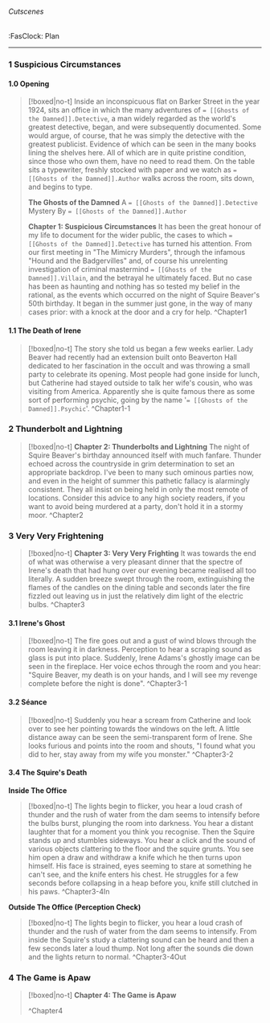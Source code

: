 ###### Cutscenes
<span class="sub2">:FasClock: Plan</span>

---

### 1 Suspicious Circumstances
#### 1.0 Opening
> [!boxed|no-t]
> Inside an inconspicuous flat on Barker Street in the year 1924, sits an office in which the many adventures of `= [[Ghosts of the Damned]].Detective`, a man widely regarded as the world's greatest detective, began, and were subsequently documented. Some would argue, of course, that he was simply the detective with the greatest publicist. Evidence of which can be seen in the many books lining the shelves here. All of which are in quite pristine condition, since those who own them, have no need to read them. On the table sits a typewriter, freshly stocked with paper and we watch as  `= [[Ghosts of the Damned]].Author` walks across the room, sits down, and begins to type.
> 
> **The Ghosts of the Damned**
> A `= [[Ghosts of the Damned]].Detective` Mystery
> By `= [[Ghosts of the Damned]].Author`
> 
> **Chapter 1: Suspicious Circumstances**
> It has been the great honour of my life to document for the wider public, the cases to which `= [[Ghosts of the Damned]].Detective` has turned his attention. From our first meeting in "The Mimicry Murders", through the infamous "Hound and the Badgervilles" and, of course his unrelenting investigation of criminal mastermind `= [[Ghosts of the Damned]].Villain`, and the betrayal he ultimately faced. But no case has been as haunting and nothing has so tested my belief in the rational, as the events which occurred on the night of Squire Beaver's 50th birthday. It began in the summer just gone, in the way of many cases prior: with a knock at the door and a cry for help.
> ^Chapter1

#### 1.1 The Death of Irene
> [!boxed|no-t]
>The story she told us began a few weeks earlier. Lady Beaver had recently had an extension built onto Beaverton Hall dedicated to her fascination in the occult and was throwing a small party to celebrate its opening. Most people had gone inside for lunch, but Catherine had stayed outside to talk her wife's cousin, who was visiting from America. Apparently she is quite famous there as some sort of performing psychic, going by the name '`= [[Ghosts of the Damned]].Psychic`'.
>^Chapter1-1

### 2 Thunderbolt and Lightning
> [!boxed|no-t]
> **Chapter 2: Thunderbolts and Lightning**
> The night of Squire Beaver's birthday announced itself with much fanfare. Thunder echoed across the countryside in grim determination to set an appropriate backdrop. I've been to many such ominous parties now, and even in the height of summer this pathetic fallacy is alarmingly consistent. They all insist on being held in only the most remote of locations. Consider this advice to any high society readers, if you want to avoid being murdered at a party, don't hold it in a stormy moor.
>^Chapter2

### 3 Very Very Frightening
> [!boxed|no-t]
> **Chapter 3: Very Very Frighting**
> It was towards the end of what was otherwise a very pleasant dinner that the spectre of Irene's death that had hung over our evening became realised all too literally. A sudden breeze swept through the room, extinguishing the flames of the candles on the dining table and seconds later the fire fizzled out leaving us in just the relatively dim light of the electric bulbs.
>^Chapter3

#### 3.1 Irene's Ghost
> [!boxed|no-t]
> The fire goes out and a gust of wind blows through the room leaving it in darkness. Perception to hear a scraping sound as glass is put into place. Suddenly, ⁠Irene Adams's ghostly image can be seen in the fireplace. Her voice echos through the room and you hear: "Squire Beaver, my death is on your hands, and I will see my revenge complete before the night is done". 
>^Chapter3-1

#### 3.2 Séance
> [!boxed|no-t]
> Suddenly you hear a scream from Catherine and look over to see her pointing towards the windows on the left. A little distance away can be seen the semi-transparent form of Irene. She looks furious and points into the room and shouts, "I found what you did to her, stay away from my wife you monster."
>^Chapter3-2

#### 3.4 The Squire's Death
**Inside The Office**
> [!boxed|no-t]
> The lights begin to flicker, you hear a loud crash of thunder and the rush of water from the dam seems to intensify before the bulbs burst, plunging the room into darkness. You hear a distant laughter that for a moment you think you recognise. Then the Squire stands up and stumbles sideways. You hear a click and the sound of various objects clattering to the floor and the squire grunts. You see him open a draw and withdraw a knife which he then turns upon himself. His face is strained, eyes seeming to stare at something he can't see, and the knife enters his chest. He struggles for a few seconds before collapsing in a heap before you, knife still clutched in his paws.
>^Chapter3-4In

**Outside The Office (Perception Check)**

> [!boxed|no-t]
> The lights begin to flicker, you hear a loud crash of thunder and the rush of water from the dam seems to intensify. From inside the Squire's study a clattering sound can be heard and then a few seconds later a loud thump. Not long after the sounds die down and the lights return to normal.
>^Chapter3-4Out

### 4 The Game is Apaw
> [!boxed|no-t]
> **Chapter 4: The Game is Apaw**
> 
>^Chapter4